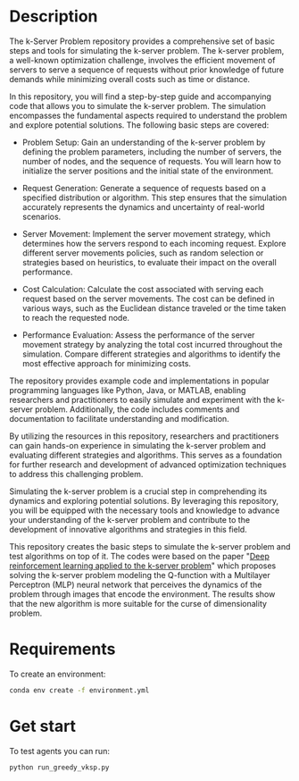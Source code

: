 # Description
The k-Server Problem repository provides a comprehensive set of basic steps and tools for simulating the k-server problem. The k-server problem, a well-known optimization challenge, involves the efficient movement of servers to serve a sequence of requests without prior knowledge of future demands while minimizing overall costs such as time or distance.

In this repository, you will find a step-by-step guide and accompanying code that allows you to simulate the k-server problem. The simulation encompasses the fundamental aspects required to understand the problem and explore potential solutions. The following basic steps are covered:

- Problem Setup: Gain an understanding of the k-server problem by defining the problem parameters, including the number of servers, the number of nodes, and the sequence of requests. You will learn how to initialize the server positions and the initial state of the environment.

- Request Generation: Generate a sequence of requests based on a specified distribution or algorithm. This step ensures that the simulation accurately represents the dynamics and uncertainty of real-world scenarios.

- Server Movement: Implement the server movement strategy, which determines how the servers respond to each incoming request. Explore different server movements policies, such as random selection or strategies based on heuristics, to evaluate their impact on the overall performance.

- Cost Calculation: Calculate the cost associated with serving each request based on the server movements. The cost can be defined in various ways, such as the Euclidean distance traveled or the time taken to reach the requested node.

- Performance Evaluation: Assess the performance of the server movement strategy by analyzing the total cost incurred throughout the simulation. Compare different strategies and algorithms to identify the most effective approach for minimizing costs.

The repository provides example code and implementations in popular programming languages like Python, Java, or MATLAB, enabling researchers and practitioners to easily simulate and experiment with the k-server problem. Additionally, the code includes comments and documentation to facilitate understanding and modification.

By utilizing the resources in this repository, researchers and practitioners can gain hands-on experience in simulating the k-server problem and evaluating different strategies and algorithms. This serves as a foundation for further research and development of advanced optimization techniques to address this challenging problem.

Simulating the k-server problem is a crucial step in comprehending its dynamics and exploring potential solutions. By leveraging this repository, you will be equipped with the necessary tools and knowledge to advance your understanding of the k-server problem and contribute to the development of innovative algorithms and strategies in this field.

This repository creates the basic steps to simulate the k-server problem and test algorithms on top of it. The codes were based on the paper "[Deep reinforcement learning applied to the k-server problem](https://www.sciencedirect.com/science/article/abs/pii/S0957417419304154)" which proposes solving the k-server problem modeling the Q-function with a Multilayer Perceptron (MLP) neural network that perceives the dynamics of the problem through images that encode the environment. The results show that the new algorithm is more suitable for the curse of dimensionality problem.


# Requirements
To create an environment:
```bash
conda env create -f environment.yml
```

# Get start
To test agents you can run:
```bash
python run_greedy_vksp.py
```
